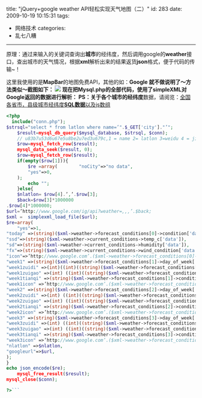 title: "jQuery+google weather API轻松实现天气地图（二）"
id: 283
date: 2009-10-19 10:15:31
tags:
- 网络技术
categories:
- 乱七八糟
---
原理：通过来输入的关键词查询出**城市**的经纬度，然后调用google的**weather**接口，查出城市的天气情况，根据**xml**解析出来的结果返货**json**格式，便于代码的传输~！

这里我使用的是**MapBar**的地图免费API，其他的如：**Google **就不做说明了～方法类似～截图如下：
[![](/uploads/userup/0905/021309521305.png)](/uploads/userup/0905/021309521305.png)
现在把Mysql.php的全部代码，使用了simpleXML对Google返回的数据进行解析：
PS：关于各个城市的**经纬度**数据，请阅览：[全国各省市，县级城市经纬度**SQL数据**以及js数组](http://js8.in/285.html)

```php
<?php
  include("conn.php");
$strsql="select * from latlon where name=’".$_GET['city']."’";
    $result=mysql_db_query($mysql_database, $strsql, $conn);
    // u83b7u53d6u67e5u8be2u7ed3u679c,1 = name 2= latlon 3=weidu 4 = jingdu
    $row=mysql_fetch_row($result);
    mysql_data_seek($result, 0);
    $row=mysql_fetch_row($result);
    if(empty($row[1])){
        $re =array(        "noCity"=>"no data",
        "yes"=>0,
    );
        echo "";
    }else{
    $nlatlon= $row[4].’,’.$row[3];
    $back=$row[3]*1000000
.$row[4]*1000000;
$url=’http://www.google.com/ig/api?weather=,,,’.$back;
$xml =  simplexml_load_file($url);
$re=array(
    "yes"=>1,
"today" =>(string)($xml->weather->forecast_conditions[0]->condition['data']),
"ssd"=>(string)($xml->weather->current_conditions->temp_c['data']),
"sd"=>(string)($xml->weather->current_conditions->humidity['data']),
"fx"=>(string)($xml->weather->current_conditions->wind_condition['data']),
"icon"=>’http://www.google.com’.($xml->weather->forecast_conditions[0]->icon['data']),
"week1" =>(string)($xml->weather->forecast_conditions[1]->day_of_week['data']),
"week1zuidi" =>(int)((int)((string)($xml->weather->forecast_conditions[1]->low['data'])-32)/1.8+1),
"week1zuigao" =>(int) ((int)((string)($xml->weather->forecast_conditions[1]->high['data'])-32)/1.8+1),
"week1tianqi" =>(string)($xml->weather->forecast_conditions[1]->condition['data']),
"week1icon" =>’http://www.google.com’.($xml->weather->forecast_conditions[1]->icon['data']),
"week2" =>(string)($xml->weather->forecast_conditions[2]->day_of_week['data']),
"week2zuidi" =>(int) ((int)((string)($xml->weather->forecast_conditions[2]->low['data'])-32)/1.8+1),
"week2zuigao" =>(int) ((int)((string)($xml->weather->forecast_conditions[2]->high['data'])-32)/1.8+1),
"week2tianqi" =>(string)($xml->weather->forecast_conditions[2]->condition['data']),
"week2icon" =>’http://www.google.com’.($xml->weather->forecast_conditions[2]->icon['data']),
"week3" =>(string)($xml->weather->forecast_conditions[3]->day_of_week['data']),
"week3zuidi" =>(int) ((int)((string)($xml->weather->forecast_conditions[3]->low['data'])-32)/1.8+1),
"week3zuigao" =>(int) ((int)((string)($xml->weather->forecast_conditions[3]->high['data'])-32)/1.8+1),
"week3tianqi" =>(string)($xml->weather->forecast_conditions[3]->condition['data']),
"week3icon" =>’http://www.google.com’.($xml->weather->forecast_conditions[3]->icon['data']),
"nlatlon" =>$nlatlon,
"googleurl"=>$url,
);
}
echo json_encode($re);
    mysql_free_result($result);
mysql_close($conn);

?>```